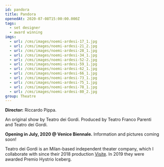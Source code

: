 ```yaml
---
id: pandora
title: Pandora
openedAt: 2020-07-08T15:00:00.000Z
tags:
  - set designer
  - award winning
imgs:
  - url: /cms/images/noemi-ardesi-17_1.jpg
  - url: /cms/images/noemi-ardesi-21_2.jpg
  - url: /cms/images/noemi-ardesi-28_1.jpg
  - url: /cms/images/noemi-ardesi-34_1.jpg
  - url: /cms/images/noemi-ardesi-52-2.jpg
  - url: /cms/images/noemi-ardesi-59_1.jpg
  - url: /cms/images/noemi-ardesi-62_1.jpg
  - url: /cms/images/noemi-ardesi-66_1.jpg
  - url: /cms/images/noemi-ardesi-73_1.jpg
  - url: /cms/images/noemi-ardesi-75_1.jpg
  - url: /cms/images/noemi-ardesi-78_1.jpg
  - url: /cms/images/noemi-ardesi-80_2.jpg
group: Theatre
---
```

**Director:** Riccardo Pippa.

An original show by Teatro dei Gordi. Produced by Teatro Franco Parenti and Teatro dei Gordi.

**Opening in July, 2020 @ Venice Biennale.** Information and pictures coming soon!

Teatro dei Gordi is an Milan-based independent theater company, which I collaborate with since their 2018 production [Visite](/projects/visite). In 2019 they were awarded Premio Hystrio Iceberg.
